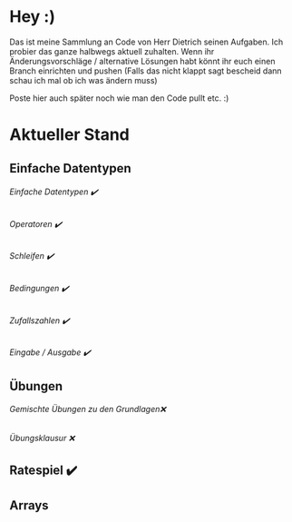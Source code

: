# Hey :)

Das ist meine Sammlung an Code von Herr Dietrich seinen Aufgaben.
Ich probier das ganze halbwegs aktuell zuhalten.
Wenn ihr Änderungsvorschläge / alternative Lösungen habt könnt ihr euch einen Branch einrichten und pushen 
(Falls das nicht klappt sagt bescheid dann schau ich mal ob ich was ändern muss)

Poste hier auch später noch wie man den Code pullt etc. :)

# Aktueller Stand

## Einfache Datentypen
###### Einfache Datentypen                 ✔️
######        Operatoren                   ✔️
######        Schleifen                    ✔️
######        Bedingungen                  ✔️
######        Zufallszahlen                ✔️
######        Eingabe / Ausgabe            ✔️ 

## Übungen
######  Gemischte Übungen zu den Grundlagen❌
######  Übungsklausur                      ❌

## Ratespiel                               ✔️

##  Arrays
